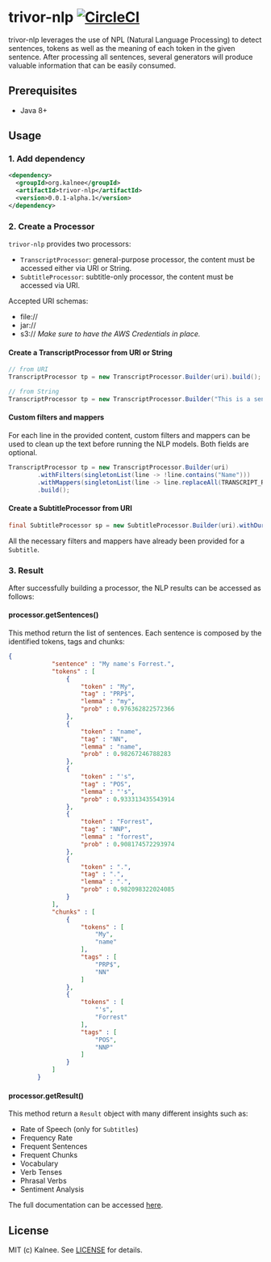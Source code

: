 # trivor-nlp [![CircleCI](https://circleci.com/gh/kalnee/trivor-nlp/tree/master.svg?style=svg)](https://circleci.com/gh/kalnee/trivor-nlp/tree/master)

trivor-nlp leverages the use of NPL (Natural Language Processing) to detect sentences, tokens as well as the meaning of each token in the given sentence. 
After processing all sentences, several generators will produce valuable information that can be easily consumed.

## Prerequisites

- Java 8+

## Usage

### 1. Add dependency

```xml
<dependency>
  <groupId>org.kalnee</groupId>
  <artifactId>trivor-nlp</artifactId>
  <version>0.0.1-alpha.1</version>
</dependency>
```

### 2. Create a Processor

`trivor-nlp` provides two processors:

- `TranscriptProcessor`: general-purpose processor, the content must be accessed either via URI or String.
- `SubtitleProcessor`: subtitle-only processor, the content must be accessed via URI.

Accepted URI schemas:

- file://
- jar://
- s3:// _Make sure to have the AWS Credentials in place._

#### Create a TranscriptProcessor from URI or String

```java
// from URI
TranscriptProcessor tp = new TranscriptProcessor.Builder(uri).build();
```

```java
// from String
TranscriptProcessor tp = new TranscriptProcessor.Builder("This is a sentence.").build();
```

#### Custom filters and mappers

For each line in the provided content, custom filters and mappers can be used to clean up the text before running the NLP 
models. Both fields are optional.

```java
TranscriptProcessor tp = new TranscriptProcessor.Builder(uri)
        .withFilters(singletonList(line -> !line.contains("Name")))
        .withMappers(singletonList(line -> line.replaceAll(TRANSCRIPT_REGEX, EMPTY)))
        .build();
```

#### Create a SubtitleProcessor from URI

```java
final SubtitleProcessor sp = new SubtitleProcessor.Builder(uri).withDuration(43).build();
```

All the necessary filters and mappers have already been provided for a `Subtitle`.

### 3. Result

After successfully building a processor, the NLP results can be accessed as follows:

#### processor.getSentences()

This method return the list of sentences. Each sentence is composed by the identified tokens, tags and chunks:

```json
{
            "sentence" : "My name's Forrest.",
            "tokens" : [ 
                {
                    "token" : "My",
                    "tag" : "PRP$",
                    "lemma" : "my",
                    "prob" : 0.976362822572366
                }, 
                {
                    "token" : "name",
                    "tag" : "NN",
                    "lemma" : "name",
                    "prob" : 0.98267246788283
                }, 
                {
                    "token" : "'s",
                    "tag" : "POS",
                    "lemma" : "'s",
                    "prob" : 0.933313435543914
                }, 
                {
                    "token" : "Forrest",
                    "tag" : "NNP",
                    "lemma" : "forrest",
                    "prob" : 0.908174572293974
                }, 
                {
                    "token" : ".",
                    "tag" : ".",
                    "lemma" : ".",
                    "prob" : 0.982098322024085
                }
            ],
            "chunks" : [ 
                {
                    "tokens" : [ 
                        "My", 
                        "name"
                    ],
                    "tags" : [ 
                        "PRP$", 
                        "NN"
                    ]
                }, 
                {
                    "tokens" : [ 
                        "'s", 
                        "Forrest"
                    ],
                    "tags" : [ 
                        "POS", 
                        "NNP"
                    ]
                }
            ]
        }
``` 

#### processor.getResult()

This method return a `Result` object with many different insights such as:

- Rate of Speech (only for `Subtitles`)
- Frequency Rate
- Frequent Sentences
- Frequent Chunks
- Vocabulary
- Verb Tenses
- Phrasal Verbs
- Sentiment Analysis

The full documentation can be accessed [here](https://github.com/kalnee/trivor-nlp/blob/master).

## License

MIT (c) Kalnee. See [LICENSE](https://github.com/kalnee/trivor-nlp/blob/master/LICENSE.md) for details.
